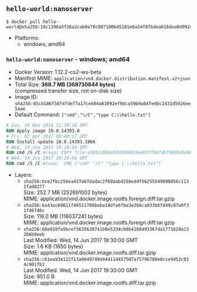 ## `hello-world:nanoserver`

```console
$ docker pull hello-world@sha256:19c1396a5f26a2cab8e78c807100645101e0a54f87bdea016dea0d99240bb3df
```

-	Platforms:
	-	windows; amd64

### `hello-world:nanoserver` - windows; amd64

-	Docker Version: 1.12.2-cs2-ws-beta
-	Manifest MIME: `application/vnd.docker.distribution.manifest.v2+json`
-	Total Size: **368.7 MB (368730844 bytes)**  
	(compressed transfer size, not on-disk size)
-	Image ID: `sha256:85cb186f58f4fde77a17ceb94a81092ef9dca59b9a84fed8c2431d5926ee5aae`
-	Default Command: `["cmd","\/C","type C:\\hello.txt"]`

```dockerfile
# Sun, 20 Nov 2016 11:39:18 GMT
RUN Apply image 10.0.14393.0
# Fri, 07 Apr 2017 09:40:17 GMT
RUN Install update 10.0.14393.1066
# Wed, 14 Jun 2017 19:29:54 GMT
RUN cmd /S /C #(nop) COPY file:a5052dbb0d93d3999b3ee937f847dbf9005dbd46508351d1f4316fe2f9adef71 in C: 
# Wed, 14 Jun 2017 19:29:56 GMT
RUN cmd /S /C #(nop)  CMD ["cmd" "/C" "type C:\\hello.txt"]
```

-	Layers:
	-	`sha256:bce2fbc256ea437a87dadac2f69aabd25bed4f56255549090056c1131fad0277`  
		Size: 252.7 MB (252691002 bytes)  
		MIME: application/vnd.docker.image.rootfs.foreign.diff.tar.gzip
	-	`sha256:6a43ac69611f40511708beba10dfe6fbe3e266ca933b6fd49c87a9f31f46f46c`  
		Size: 116.0 MB (116037241 bytes)  
		MIME: application/vnd.docker.image.rootfs.foreign.diff.tar.gzip
	-	`sha256:60e018fa5bcef3635638741b0e5334cb0b4168493367da1771620a13266b0eeb`  
		Last Modified: Wed, 14 Jun 2017 19:30:00 GMT  
		Size: 1.6 KB (1650 bytes)  
		MIME: application/vnd.docker.image.rootfs.diff.tar.gzip
	-	`sha256:c61ea934122f13a9649749d444114457507af5796780e8cce9452c014c901fb2`  
		Last Modified: Wed, 14 Jun 2017 19:30:00 GMT  
		Size: 951.0 B  
		MIME: application/vnd.docker.image.rootfs.diff.tar.gzip
